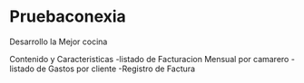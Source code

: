 # Pruebaconexia
Desarrollo la Mejor cocina

Contenido y Caracteristicas
-listado de Facturacion Mensual por camarero
-listado de Gastos por cliente
-Registro de Factura

